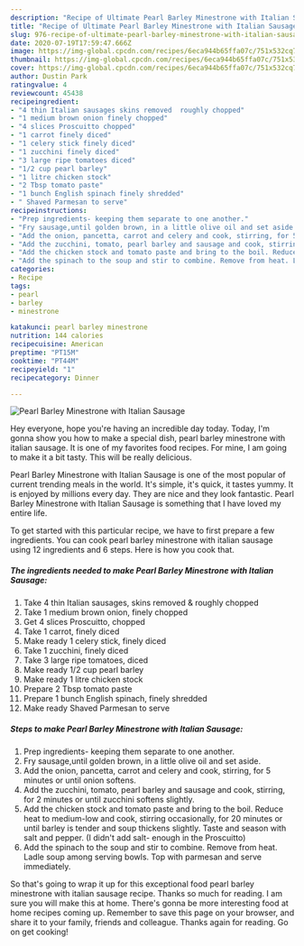 ```yaml
---
description: "Recipe of Ultimate Pearl Barley Minestrone with Italian Sausage"
title: "Recipe of Ultimate Pearl Barley Minestrone with Italian Sausage"
slug: 976-recipe-of-ultimate-pearl-barley-minestrone-with-italian-sausage
date: 2020-07-19T17:59:47.666Z
image: https://img-global.cpcdn.com/recipes/6eca944b65ffa07c/751x532cq70/pearl-barley-minestrone-with-italian-sausage-recipe-main-photo.jpg
thumbnail: https://img-global.cpcdn.com/recipes/6eca944b65ffa07c/751x532cq70/pearl-barley-minestrone-with-italian-sausage-recipe-main-photo.jpg
cover: https://img-global.cpcdn.com/recipes/6eca944b65ffa07c/751x532cq70/pearl-barley-minestrone-with-italian-sausage-recipe-main-photo.jpg
author: Dustin Park
ratingvalue: 4
reviewcount: 45438
recipeingredient:
- "4 thin Italian sausages skins removed  roughly chopped"
- "1 medium brown onion finely chopped"
- "4 slices Proscuitto chopped"
- "1 carrot finely diced"
- "1 celery stick finely diced"
- "1 zucchini finely diced"
- "3 large ripe tomatoes diced"
- "1/2 cup pearl barley"
- "1 litre chicken stock"
- "2 Tbsp tomato paste"
- "1 bunch English spinach finely shredded"
- " Shaved Parmesan to serve"
recipeinstructions:
- "Prep ingredients- keeping them separate to one another."
- "Fry sausage,until golden brown, in a little olive oil and set aside."
- "Add the onion, pancetta, carrot and celery and cook, stirring, for 5 minutes or until onion softens."
- "Add the zucchini, tomato, pearl barley and sausage and cook, stirring, for 2 minutes or until zucchini softens slightly."
- "Add the chicken stock and tomato paste and bring to the boil. Reduce heat to medium-low and cook, stirring occasionally, for 20 minutes or until barley is tender and soup thickens slightly. Taste and season with salt and pepper. (I didn&#39;t add salt- enough in the Proscuitto)"
- "Add the spinach to the soup and stir to combine. Remove from heat. Ladle soup among serving bowls. Top with parmesan and serve immediately."
categories:
- Recipe
tags:
- pearl
- barley
- minestrone

katakunci: pearl barley minestrone 
nutrition: 144 calories
recipecuisine: American
preptime: "PT15M"
cooktime: "PT44M"
recipeyield: "1"
recipecategory: Dinner

---
```



![Pearl Barley Minestrone with Italian Sausage](https://img-global.cpcdn.com/recipes/6eca944b65ffa07c/751x532cq70/pearl-barley-minestrone-with-italian-sausage-recipe-main-photo.jpg)

Hey everyone, hope you're having an incredible day today. Today, I'm gonna show you how to make a special dish, pearl barley minestrone with italian sausage. It is one of my favorites food recipes. For mine, I am going to make it a bit tasty. This will be really delicious.

Pearl Barley Minestrone with Italian Sausage is one of the most popular of current trending meals in the world. It's simple, it's quick, it tastes yummy. It is enjoyed by millions every day. They are nice and they look fantastic. Pearl Barley Minestrone with Italian Sausage is something that I have loved my entire life.




To get started with this particular recipe, we have to first prepare a few ingredients. You can cook pearl barley minestrone with italian sausage using 12 ingredients and 6 steps. Here is how you cook that.

<!--inarticleads1-->

##### The ingredients needed to make Pearl Barley Minestrone with Italian Sausage:

1. Take 4 thin Italian sausages, skins removed &amp; roughly chopped
1. Take 1 medium brown onion, finely chopped
1. Get 4 slices Proscuitto, chopped
1. Take 1 carrot, finely diced
1. Make ready 1 celery stick, finely diced
1. Take 1 zucchini, finely diced
1. Take 3 large ripe tomatoes, diced
1. Make ready 1/2 cup pearl barley
1. Make ready 1 litre chicken stock
1. Prepare 2 Tbsp tomato paste
1. Prepare 1 bunch English spinach, finely shredded
1. Make ready  Shaved Parmesan to serve




<!--inarticleads2-->

##### Steps to make Pearl Barley Minestrone with Italian Sausage:

1. Prep ingredients- keeping them separate to one another.
1. Fry sausage,until golden brown, in a little olive oil and set aside.
1. Add the onion, pancetta, carrot and celery and cook, stirring, for 5 minutes or until onion softens.
1. Add the zucchini, tomato, pearl barley and sausage and cook, stirring, for 2 minutes or until zucchini softens slightly.
1. Add the chicken stock and tomato paste and bring to the boil. Reduce heat to medium-low and cook, stirring occasionally, for 20 minutes or until barley is tender and soup thickens slightly. Taste and season with salt and pepper. (I didn&#39;t add salt- enough in the Proscuitto)
1. Add the spinach to the soup and stir to combine. Remove from heat. Ladle soup among serving bowls. Top with parmesan and serve immediately.




So that's going to wrap it up for this exceptional food pearl barley minestrone with italian sausage recipe. Thanks so much for reading. I am sure you will make this at home. There's gonna be more interesting food at home recipes coming up. Remember to save this page on your browser, and share it to your family, friends and colleague. Thanks again for reading. Go on get cooking!

